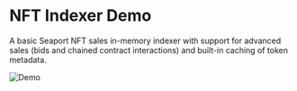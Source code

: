 # NFT Indexer Demo

A basic Seaport NFT sales in-memory indexer with support for advanced sales (bids and chained contract interactions) and built-in caching of token metadata.

![Demo](https://i.imgur.com/tcZR2ib.png)

